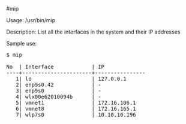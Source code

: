 #mip

Usage: /usr/bin/mip

Description: List all the interfaces in the system and their IP addresses

Sample use:
<pre>
$ mip <br>
No  | Interface            | IP              
----+----------------------+---------------- 
   1| lo                   | 127.0.0.1       
   2| enp9s0.42            | -               
   3| enp9s0               | -               
   4| wlx00e62010094b      | -               
   5| vmnet1               | 172.16.106.1    
   6| vmnet8               | 172.16.165.1    
   7| wlp7s0               | 10.10.10.196    
</pre>
